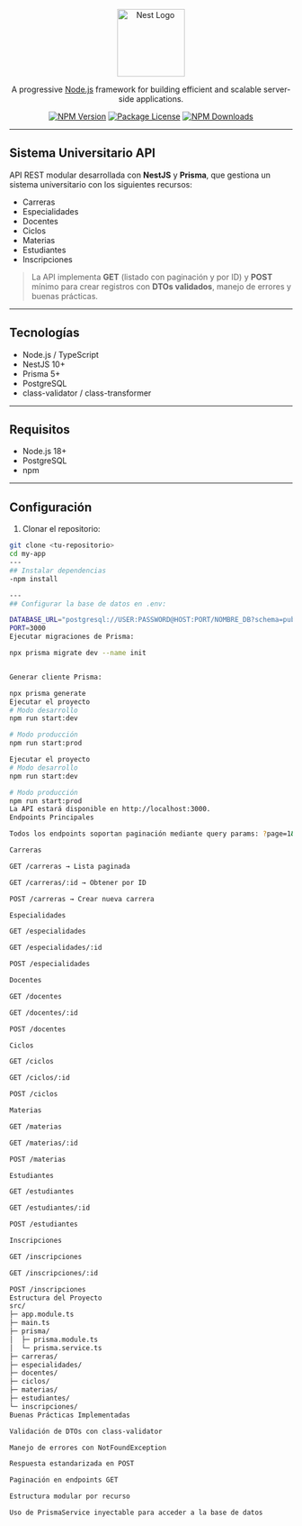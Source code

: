 <p align="center">
  <a href="http://nestjs.com/" target="blank"><img src="https://nestjs.com/img/logo-small.svg" width="120" alt="Nest Logo" /></a>
</p>

<p align="center">A progressive <a href="http://nodejs.org" target="_blank">Node.js</a> framework for building efficient and scalable server-side applications.</p>

<p align="center">
  <a href="https://www.npmjs.com/~nestjscore" target="_blank"><img src="https://img.shields.io/npm/v/@nestjs/core.svg" alt="NPM Version" /></a>
  <a href="https://www.npmjs.com/~nestjscore" target="_blank"><img src="https://img.shields.io/npm/l/@nestjs/core.svg" alt="Package License" /></a>
  <a href="https://www.npmjs.com/~nestjscore" target="_blank"><img src="https://img.shields.io/npm/dm/@nestjs/common.svg" alt="NPM Downloads" /></a>
</p>

---

## Sistema Universitario API

API REST modular desarrollada con **NestJS** y **Prisma**, que gestiona un sistema universitario con los siguientes recursos:  

- Carreras  
- Especialidades  
- Docentes  
- Ciclos  
- Materias  
- Estudiantes  
- Inscripciones  

> La API implementa **GET** (listado con paginación y por ID) y **POST** mínimo para crear registros con **DTOs validados**, manejo de errores y buenas prácticas.

---

## Tecnologías
- Node.js / TypeScript  
- NestJS 10+  
- Prisma 5+  
- PostgreSQL  
- class-validator / class-transformer  

---

## Requisitos
- Node.js 18+  
- PostgreSQL  
- npm  

---

## Configuración

1. Clonar el repositorio:  
```bash
git clone <tu-repositorio>
cd my-app
---
## Instalar dependencias
-npm install

---
## Configurar la base de datos en .env:

DATABASE_URL="postgresql://USER:PASSWORD@HOST:PORT/NOMBRE_DB?schema=public"
PORT=3000
Ejecutar migraciones de Prisma:

npx prisma migrate dev --name init


Generar cliente Prisma:

npx prisma generate
Ejecutar el proyecto
# Modo desarrollo
npm run start:dev

# Modo producción
npm run start:prod

Ejecutar el proyecto
# Modo desarrollo
npm run start:dev

# Modo producción
npm run start:prod
La API estará disponible en http://localhost:3000.
Endpoints Principales

Todos los endpoints soportan paginación mediante query params: ?page=1&limit=10.

Carreras

GET /carreras → Lista paginada

GET /carreras/:id → Obtener por ID

POST /carreras → Crear nueva carrera

Especialidades

GET /especialidades

GET /especialidades/:id

POST /especialidades

Docentes

GET /docentes

GET /docentes/:id

POST /docentes

Ciclos

GET /ciclos

GET /ciclos/:id

POST /ciclos

Materias

GET /materias

GET /materias/:id

POST /materias

Estudiantes

GET /estudiantes

GET /estudiantes/:id

POST /estudiantes

Inscripciones

GET /inscripciones

GET /inscripciones/:id

POST /inscripciones
Estructura del Proyecto
src/
├─ app.module.ts
├─ main.ts
├─ prisma/
│  ├─ prisma.module.ts
│  └─ prisma.service.ts
├─ carreras/
├─ especialidades/
├─ docentes/
├─ ciclos/
├─ materias/
├─ estudiantes/
└─ inscripciones/
Buenas Prácticas Implementadas

Validación de DTOs con class-validator

Manejo de errores con NotFoundException

Respuesta estandarizada en POST

Paginación en endpoints GET

Estructura modular por recurso

Uso de PrismaService inyectable para acceder a la base de datos
